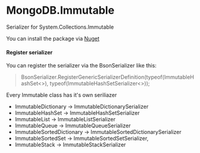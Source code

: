 # MongoDB.Immutable
Serializer for System.Collections.Immutable

You can install the package via [Nuget](https://www.nuget.org/packages/MongoDB.Immutable/1.0.0)

#### Register serializer
You can register the serializer via the BsonSerializer like this: 
>BsonSerializer.RegisterGenericSerializerDefinition(typeof(ImmutableHashSet<>), typeof(ImmutableHashSetSerializer<>));  

Every Immutable class has it's own seriliazer
- ImmutableDictionary -> ImmutableDictionarySerializer
- ImmutableHashSet -> ImmutableHashSetSerializer
- ImmutableList -> ImmutableListSerializer
- ImmutableQueue -> ImmutableQueueSerializer
- ImmutableSortedDictionary -> ImmutableSortedDictionarySerializer
- ImmutableSortedSet -> ImmutableSortedSetSerializer,
- ImmutableStack -> ImmutableStackSerializer
